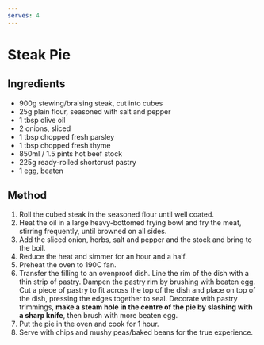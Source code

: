 ```yaml
---
serves: 4
---
```


# Steak Pie

## Ingredients

* 900g stewing/braising steak, cut into cubes
* 25g plain flour, seasoned with salt and pepper
* 1 tbsp olive oil
* 2 onions, sliced
* 1 tbsp chopped fresh parsley
* 1 tbsp chopped fresh thyme
* 850ml / 1.5 pints hot beef stock
* 225g ready-rolled shortcrust pastry
* 1 egg, beaten

## Method

1. Roll the cubed steak in the seasoned flour until well coated.
2. Heat the oil in a large heavy-bottomed frying bowl and fry the meat, stirring frequently, until
   browned on all sides.
3. Add the sliced onion, herbs, salt and pepper and the stock and bring to the boil.
4. Reduce the heat and simmer for an hour and a half.
5. Preheat the oven to 190C fan.
6. Transfer the filling to an ovenproof dish. Line the rim of the dish with a thin strip of pastry.
   Dampen the pastry rim by brushing with beaten egg. Cut a piece of pastry to fit across the top
   of the dish and place on top of the dish, pressing the edges together to seal. Decorate with
   pastry trimmings, **make a steam hole in the centre of the pie by slashing with a sharp knife**,
   then brush with more beaten egg.
7. Put the pie in the oven and cook for 1 hour.
8. Serve with chips and mushy peas/baked beans for the true experience.
